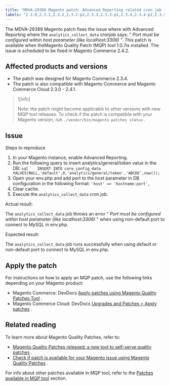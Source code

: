 ```yaml
---
title: "MDVA-29389 Magento patch: Advanced Reporting related cron job fails"
labels: "2.3.0,2.3.1,2.3.2,2.3.2-p2,2.3.3,2.3.3-p1,2.3.4,2.3.4-p2,2.3.5-p1,2.3.5-p2,2.3.6,2.4.0,2.4.0-p1,2.4.1,Advanced Reporting,MQP 1.0.7,MQP patches,Magento Commerce,Magento Commerce Cloud,MySQL,cron,database,error,support tools"
---
```


The MDVA-29389 Magento patch fixes the issue where with Advanced Reporting where the `analytics_collect_data` cronjob says: " *Port must be configured within host parameter (like localhost:3306)* ". This patch is available when the<a>Magento Quality Patch (MQP) tool 1.0.7</a>is installed. The issue is scheduled to be fixed in Magento Commerce 2.4.2.

## Affected products and versions

* The patch was designed for Magento Commerce 2.3.4.
* The patch is also compatible with Magento Commerce and Magento Commerce Cloud 2.3.0 - 2.4.1.

>![info]
>
>Note: the patch might become applicable to other versions with new MQP tool releases. To check if the patch is compatible with your Magento version, run `./vendor/bin/magento-patches status` .

## Issue

 <span class="wysiwyg-underline">Steps to reproduce</span> 

1. In your Magento instance, enable Advanced Reporting.
1. Run the following query to insert analytics/general/token value in the DB:    ```sql    INSERT INTO core_config_data VALUES(NULL,'default',0,'analytics/general/token','ABCDE',now());    ```    
1. Open your env.php and add port to the host parameter in DB configuration in the following format: `'host' => 'hostname:port',` 
1. Clear cache.
1. Execute the `analytics_collect_data` cron job.

 <span class="wysiwyg-underline">Actual result:</span> 

The `analytics_collect_data` job throws an error " *Port must be configured within host parameter (like localhost:3306)* " when using non-default port to connect to MySQL in env.php.

 <span class="wysiwyg-underline">Expected result:</span> 

The `analytics_collect_data` job runs successfully when using default or non-default port to connect to MySQL in env.php.

## Apply the patch

For instructions on how to apply an MQP patch, use the following links depending on your Magento product:

* Magento Commerce: DevDocs [Apply patches using Magento Quality Patches Tool](https://devdocs.magento.com/guides/v2.4/comp-mgr/patching/mqp.html) .
* Magento Commerce Cloud: DevDocs [Upgrades and Patches > Apply patches](https://devdocs.magento.com/cloud/project/project-patch.html) .

## Related reading

To learn more about Magento Quality Patches, refer to:

* [Magento Quality Patches released: a new tool to self-serve quality patches](https://support.magento.com/hc/en-us/articles/360047139492) .
* [Check if patch is available for your Magento issue using Magento Quality Patches](https://support.magento.com/hc/en-us/articles/360047125252) .

For info about other patches available in MQP tool, refer to the [Patches available in MQP tool](https://support.magento.com/hc/en-us/sections/360010506631-Patches-available-in-MQP-tool-) section.